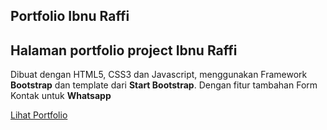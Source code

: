 ## Portfolio Ibnu Raffi
Halaman portfolio project Ibnu Raffi
---
Dibuat dengan HTML5, CSS3 dan Javascript, menggunakan Framework **Bootstrap** dan template dari **Start Bootstrap**.
Dengan fitur tambahan Form Kontak untuk **Whatsapp**

[Lihat Portfolio](https://bnewvanzuarez.github.io/)